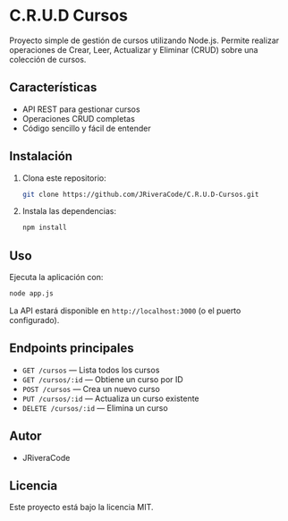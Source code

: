 # C.R.U.D Cursos

Proyecto simple de gestión de cursos utilizando Node.js. Permite realizar operaciones de Crear, Leer, Actualizar y Eliminar (CRUD) sobre una colección de cursos.

## Características
- API REST para gestionar cursos
- Operaciones CRUD completas
- Código sencillo y fácil de entender

## Instalación
1. Clona este repositorio:
   ```bash
   git clone https://github.com/JRiveraCode/C.R.U.D-Cursos.git
   ```
2. Instala las dependencias:
   ```bash
   npm install
   ```

## Uso
Ejecuta la aplicación con:
```bash
node app.js
```

La API estará disponible en `http://localhost:3000` (o el puerto configurado).

## Endpoints principales
- `GET /cursos` — Lista todos los cursos
- `GET /cursos/:id` — Obtiene un curso por ID
- `POST /cursos` — Crea un nuevo curso
- `PUT /cursos/:id` — Actualiza un curso existente
- `DELETE /cursos/:id` — Elimina un curso

## Autor
- JRiveraCode

## Licencia
Este proyecto está bajo la licencia MIT.